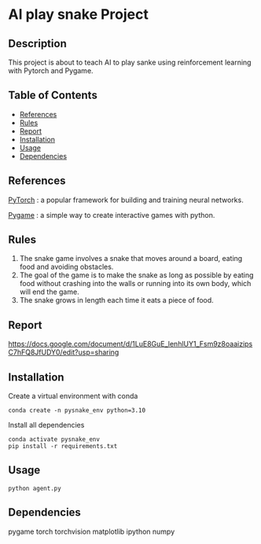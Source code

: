 # AI play snake Project

## Description

This project is about to teach AI to play sanke using reinforcement learning with Pytorch and Pygame.

## Table of Contents

- [References](#references)
- [Rules](#Rules)
- [Report](#report)
- [Installation](#installation)
- [Usage](#usage)
- [Dependencies](#dependencies)

## References 

[PyTorch](https://pytorch.org/) : a popular framework for building and training neural networks.

[Pygame](https://pygame.org/) : a simple way to create interactive games with python.

## Rules 
1. The snake game involves a snake that moves around a board, eating food and avoiding obstacles. 
2. The goal of the game is to make the snake as long as possible by eating food without crashing into the walls or running into its own body, which will end the game. 
3. The snake grows in length each time it eats a piece of food.

## Report
https://docs.google.com/document/d/1LuE8GuE_lenhlUY1_Fsm9z8oaaizipsC7hFQ8JfUDY0/edit?usp=sharing

## Installation
Create a virtual environment with conda 

```
conda create -n pysnake_env python=3.10
```  

Install all dependencies
```
conda activate pysnake_env
pip install -r requirements.txt
```  

## Usage
```
python agent.py
```  
## Dependencies
pygame
torch
torchvision
matplotlib
ipython
numpy